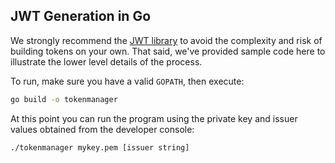 ## JWT Generation in Go

We strongly recommend the [JWT library](https://github.com/dgrijalva/jwt-go) to avoid
the complexity and risk of building tokens on your own.  That said,
we've provided sample code here to illustrate the lower level details
of the process.

To run, make sure you have a valid `GOPATH`, then execute:

```bash
go build -o tokenmanager
```

At this point you can run the program using the private key and issuer
values obtained from the developer console:

```bash
./tokenmanager mykey.pem [issuer string]
```

